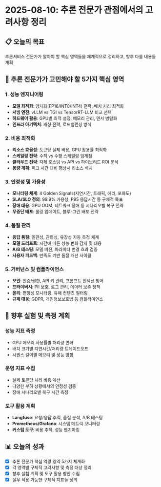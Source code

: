 # 2025-08-10: 추론 전문가 관점에서의 고려사항 정리

## 📋 오늘의 목표
추론서비스 전문가가 알아야 할 핵심 영역들을 체계적으로 정리하고, 향후 다룰 내용들 계획

## 🎯 추론 전문가가 고민해야 할 5가지 핵심 영역

### 1. 성능 엔지니어링
- **모델 최적화**: 양자화(FP16/INT8/INT4) 전략, 배치 처리 최적화
- **서빙 엔진**: vLLM vs TGI vs TensorRT-LLM 비교 선택
- **하드웨어 활용**: GPU별 최적 설정, 메모리 관리, 텐서 병렬화
- **인프라 아키텍처**: 캐싱 전략, 로드밸런싱 방식

### 2. 비용 최적화  
- **리소스 효율성**: 토큰당 실제 비용, GPU 활용률 최적화
- **스케일링 전략**: 수직 vs 수평 스케일링 임계점
- **클라우드 전략**: 자체 호스팅 vs API vs 하이브리드 ROI 분석
- **용량 계획**: 피크 시간 대비 평상시 리소스 배치

### 3. 안정성 및 가용성
- **모니터링 체계**: 4 Golden Signals(지연시간, 트래픽, 에러, 포화도)
- **SLA/SLO 정의**: 99.9% 가용성, P95 응답시간 등 구체적 목표
- **장애 대응**: GPU OOM, 네트워크 장애 등 시나리오별 복구 전략
- **무중단 배포**: 롤링 업데이트, 블루-그린 배포 전략

### 4. 품질 관리
- **응답 품질**: 일관성, 관련성, 유창성 자동 측정 체계
- **모델 드리프트**: 시간에 따른 성능 변화 감지 및 대응
- **A/B 테스팅**: 모델 버전, 파라미터 변경 효과 검증
- **사용자 피드백**: 만족도 기반 품질 개선 사이클

### 5. 거버넌스 및 컴플라이언스
- **보안**: 인증/권한, API 키 관리, 프롬프트 인젝션 방어
- **프라이버시**: PII 보호, 로그 관리, 데이터 보존 정책  
- **윤리**: 편향성 모니터링, 유해 컨텐츠 필터링
- **규제 대응**: GDPR, 개인정보보호법 등 컴플라이언스

## 🧪 향후 실험 및 측정 계획

### 성능 지표 측정
- GPU 메모리 사용률별 처리량 변화
- 배치 크기별 지연시간/처리량 트레이드오프
- 시퀀스 길이별 메모리 및 성능 영향

### 운영 지표 수집
- 실제 토큰당 처리 비용 계산
- 다양한 부하 상황에서의 안정성 검증
- 장애 시나리오별 복구 시간 측정

### 도구 활용 계획
- **Langfuse**: 요청/응답 추적, 품질 분석, A/B 테스팅
- **Prometheus/Grafana**: 시스템 메트릭 모니터링
- **커스텀 도구**: 비용 추적, 성능 벤치마킹

## 📊 오늘의 성과
- [x] 추론 전문가 핵심 역량 영역 5가지 체계화
- [x] 각 영역별 구체적 고려사항 및 측정 대상 정리
- [x] 향후 실험 계획 및 도구 활용 방안 수립
- [x] 실무 적용 가능한 구체적 지표들 정의
